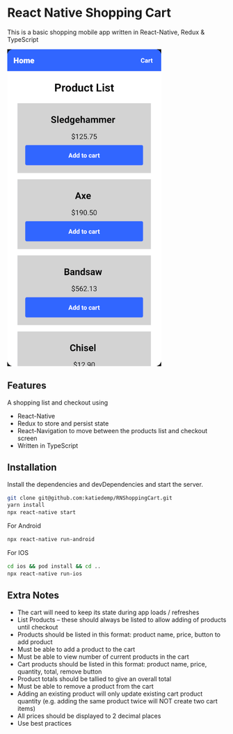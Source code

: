 # React Native Shopping Cart

This is a basic shopping mobile app written in React-Native, Redux & TypeScript

![alt-text](https://github.com/katiedemp/RNShoppingCart/blob/e04d92d9f29ba9c4613c647d9c94721a401cb6f5/images/Android.gif)

## Features
A shopping list and checkout using
- React-Native
- Redux to store and persist state
- React-Navigation to move between the products list and checkout screen
- Written in TypeScript

## Installation

Install the dependencies and devDependencies and start the server.

```sh
git clone git@github.com:katiedemp/RNShoppingCart.git
yarn install
npx react-native start
```
For Android 
```sh
npx react-native run-android
```

For IOS 
```sh
cd ios && pod install && cd ..
npx react-native run-ios
```

## Extra Notes
- The cart will need to keep its state during app loads / refreshes
- List Products – these should always be listed to allow adding of products until checkout
- Products should be listed in this format: product name, price, button to add product
- Must be able to add a product to the cart
- Must be able to view number of current products in the cart
- Cart products should be listed in this format: product name, price, quantity, total, remove button
- Product totals should be tallied to give an overall total
- Must be able to remove a product from the cart
- Adding an existing product will only update existing cart product quantity (e.g. adding the same product
twice will NOT create two cart items)
- All prices should be displayed to 2 decimal places
- Use best practices
